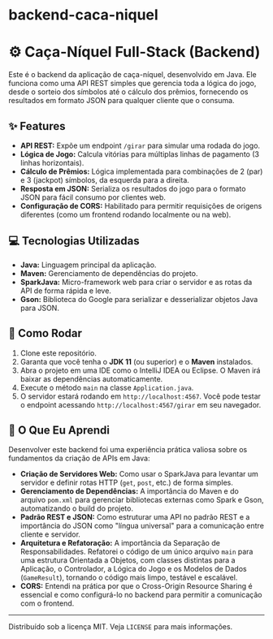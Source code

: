 # backend-caca-niquel
# ⚙️ Caça-Níquel Full-Stack (Backend)

Este é o backend da aplicação de caça-níquel, desenvolvido em Java. Ele funciona como uma API REST simples que gerencia toda a lógica do jogo, desde o sorteio dos símbolos até o cálculo dos prêmios, fornecendo os resultados em formato JSON para qualquer cliente que o consuma.

## ✨ Features

- **API REST:** Expõe um endpoint `/girar` para simular uma rodada do jogo.
- **Lógica de Jogo:** Calcula vitórias para múltiplas linhas de pagamento (3 linhas horizontais).
- **Cálculo de Prêmios:** Lógica implementada para combinações de 2 (par) e 3 (jackpot) símbolos, da esquerda para a direita.
- **Resposta em JSON:** Serializa os resultados do jogo para o formato JSON para fácil consumo por clientes web.
- **Configuração de CORS:** Habilitado para permitir requisições de origens diferentes (como um frontend rodando localmente ou na web).

## 💻 Tecnologias Utilizadas

- **Java:** Linguagem principal da aplicação.
- **Maven:** Gerenciamento de dependências do projeto.
- **SparkJava:** Micro-framework web para criar o servidor e as rotas da API de forma rápida e leve.
- **Gson:** Biblioteca do Google para serializar e desserializar objetos Java para JSON.

## 🚀 Como Rodar

1. Clone este repositório.
2. Garanta que você tenha o **JDK 11** (ou superior) e o **Maven** instalados.
3. Abra o projeto em uma IDE como o IntelliJ IDEA ou Eclipse. O Maven irá baixar as dependências automaticamente.
4. Execute o método `main` na classe `Application.java`.
5. O servidor estará rodando em `http://localhost:4567`. Você pode testar o endpoint acessando `http://localhost:4567/girar` em seu navegador.

## 🧠 O Que Eu Aprendi

Desenvolver este backend foi uma experiência prática valiosa sobre os fundamentos da criação de APIs em Java:

- **Criação de Servidores Web:** Como usar o SparkJava para levantar um servidor e definir rotas HTTP (`get`, `post`, etc.) de forma simples.
- **Gerenciamento de Dependências:** A importância do Maven e do arquivo `pom.xml` para gerenciar bibliotecas externas como Spark e Gson, automatizando o build do projeto.
- **Padrão REST e JSON:** Como estruturar uma API no padrão REST e a importância do JSON como "língua universal" para a comunicação entre cliente e servidor.
- **Arquitetura e Refatoração:** A importância da Separação de Responsabilidades. Refatorei o código de um único arquivo `main` para uma estrutura Orientada a Objetos, com classes distintas para a Aplicação, o Controlador, a Lógica do Jogo e os Modelos de Dados (`GameResult`), tornando o código mais limpo, testável e escalável.
- **CORS:** Entendi na prática por que o Cross-Origin Resource Sharing é essencial e como configurá-lo no backend para permitir a comunicação com o frontend.

---
Distribuído sob a licença MIT. Veja `LICENSE` para mais informações.
